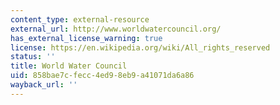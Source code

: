 ```yaml
---
content_type: external-resource
external_url: http://www.worldwatercouncil.org/
has_external_license_warning: true
license: https://en.wikipedia.org/wiki/All_rights_reserved
status: ''
title: World Water Council
uid: 858bae7c-fecc-4ed9-8eb9-a41071da6a86
wayback_url: ''
---
```

